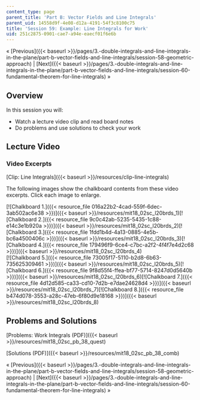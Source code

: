 ```yaml
---
content_type: page
parent_title: 'Part B: Vector Fields and Line Integrals'
parent_uid: 14558d9f-4e08-d12a-4191-54f3c8100c75
title: 'Session 59: Example: Line Integrals for Work'
uid: 251c2875-0901-cae7-a94e-eaecf01f6e6b
---
```


« [Previous]({{< baseurl >}}/pages/3.-double-integrals-and-line-integrals-in-the-plane/part-b-vector-fields-and-line-integrals/session-58-geometric-approach) | [Next]({{< baseurl >}}/pages/3.-double-integrals-and-line-integrals-in-the-plane/part-b-vector-fields-and-line-integrals/session-60-fundamental-theorem-for-line-integrals) »

Overview
--------

In this session you will:

*   Watch a lecture video clip and read board notes
*   Do problems and use solutions to check your work

Lecture Video
-------------

### Video Excerpts

[Clip: Line Integrals]({{< baseurl >}}/resources/clip-line-integrals)

The following images show the chalkboard contents from these video excerpts. Click each image to enlarge.

[![Chalkboard 1.]({{< resource_file 016a22b2-4cad-559f-6dec-3ab502ac6e38 >}})]({{< baseurl >}}/resources/mit18_02sc_l20brds_1)[![Chalkboard 2.]({{< resource_file 9c0c42ab-5235-5435-1c88-e14c3e1b920a >}})]({{< baseurl >}}/resources/mit18_02sc_l20brds_2)[![Chalkboard 3.]({{< resource_file 1fdd1b4d-4a13-0885-4e5b-bc6a4500406c >}})]({{< baseurl >}}/resources/mit18_02sc_l20brds_3)[![Chalkboard 4.]({{< resource_file 179496f9-6ce4-c7bc-a2f2-4f4f7e4d2c68 >}})]({{< baseurl >}}/resources/mit18_02sc_l20brds_4)  
[![Chalkboard 5.]({{< resource_file 73005f17-5110-b2d8-6b63-735625309461 >}})]({{< baseurl >}}/resources/mit18_02sc_l20brds_5)[![Chalkboard 6.]({{< resource_file 9f8d55f4-ffea-bf77-5714-8247d0d5640b >}})]({{< baseurl >}}/resources/mit18_02sc_l20brds_6)[![Chalkboard 7.]({{< resource_file 4d12d585-ca33-cd10-7d2b-e7dae24628d4 >}})]({{< baseurl >}}/resources/mit18_02sc_l20brds_7)[![Chalkboard 8.]({{< resource_file b474d078-3553-a28c-47eb-6f80d9e18168 >}})]({{< baseurl >}}/resources/mit18_02sc_l20brds_8)

Problems and Solutions
----------------------

[Problems: Work Integrals (PDF)]({{< baseurl >}}/resources/mit18_02sc_pb_38_quest)

[Solutions (PDF)]({{< baseurl >}}/resources/mit18_02sc_pb_38_comb)

« [Previous]({{< baseurl >}}/pages/3.-double-integrals-and-line-integrals-in-the-plane/part-b-vector-fields-and-line-integrals/session-58-geometric-approach) | [Next]({{< baseurl >}}/pages/3.-double-integrals-and-line-integrals-in-the-plane/part-b-vector-fields-and-line-integrals/session-60-fundamental-theorem-for-line-integrals) »